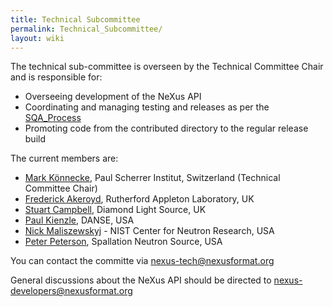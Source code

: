 ```yaml
---
title: Technical Subcommittee
permalink: Technical_Subcommittee/
layout: wiki
---
```


The technical sub-committee is overseen by the Technical Committee Chair
and is responsible for:

-   Overseeing development of the NeXus API
-   Coordinating and managing testing and releases as per the
    [SQA\_Process](SQA_Process "wikilink")
-   Promoting code from the contributed directory to the regular release
    build

The current members are:

-   [Mark Könnecke](User%3AMark_Koennecke "wikilink"), Paul Scherrer
    Institut, Switzerland (Technical Committee Chair)
-   [Frederick Akeroyd](User%3AFreddie_Akeroyd "wikilink"), Rutherford
    Appleton Laboratory, UK
-   [Stuart Campbell](User%3AStuart_Campbell "wikilink"), Diamond Light
    Source, UK
-   [Paul Kienzle](User%3APaul_Kienzle "wikilink"), DANSE, USA
-   [Nick Maliszewskyj](User%3ANick_Maliszewskyj "wikilink") - NIST
    Center for Neutron Research, USA
-   [Peter Peterson](User%3APeter_Peterson "wikilink"), Spallation
    Neutron Source, USA

You can contact the committe via <nexus-tech@nexusformat.org>

General discussions about the NeXus API should be directed to
<nexus-developers@nexusformat.org>
